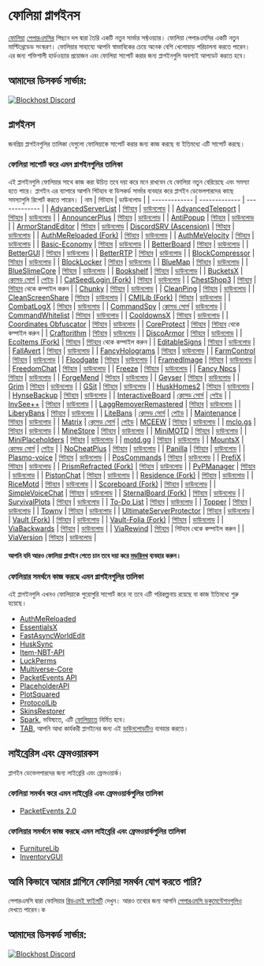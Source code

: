 # ফোলিয়া প্লাগইনস

[ফোলিয়া](https://github.com/PaperMC/Folia) [পেপারএমসির](https://papermc.io) পিছনে দল দ্বারা তৈরি একটি নতুন সার্ভার সফ্টওয়্যার। ফোলিয়া পেপারএমসির একটি নতুন মাল্টিথ্রেডেড সংস্করণ। ফোলিয়ার সাহায্যে আপনি স্বাভাবিকের চেয়ে অনেক বেশি খেলোয়াড় পরিচালনা করতে পারেন। এর জন্য শক্তিশালী হার্ডওয়্যার প্রয়োজন এবং ফোলিয়া সাপোর্ট করার জন্য প্লাগইনগুলি অবশ্যই আপডেট করতে হবে।

## আমাদের ডিসকর্ড সার্ভার:

[![Blockhost Discord](https://discord.com/api/guilds/1045987129651625994/widget.png?style=banner3)](https://discord.gg/GcemTB848R)

## প্লাগইনস

জনপ্রিয় প্লাগইনগুলির তালিকা যেগুলো ফোলিয়াকে সাপোর্ট করার জন্য কাজ করছে বা ইতিমধ্যে এটি সাপোর্ট করছে।

### ফোলিয়া সাপোর্ট করে এমন প্লাগইনগুলির তালিকা

এই প্লাগইনগুলি ফোলিয়ার সাথে কাজ করা উচিত তবে দয়া করে মনে রাখবেন যে ফোলিয়া নতুন বেরিয়েছে এবং সমস্যা হতে পারে। প্লাগইন এর ব্যাপারে আপনি গিটহাব বা ডিসকর্ড সার্ভার ব্যবহার করে প্লাগইন ডেভেলপারদের কাছে সমস্যাগুলি রিপোর্ট করতে পারেন।
| নাম | গিটহাব | ডাউনলোড |
| ------------- | ------------- | ------------- |
| [AdvancedServerList](https://modrinth.com/plugin/advancedserverlist) | [গিটহাব](https://github.com/Andre601/AdvancedServerList) | [ডাউনলোড](https://modrinth.com/plugin/advancedserverlist) |
| [AdvancedTeleport](https://www.spigotmc.org/resources/advancedteleport.64139/) | [গিটহাব](https://github.com/Niestrat99/AT-Rewritten/) | [ডাউনলোড](https://modrinth.com/plugin/advancedteleport) |
| [AnnouncerPlus](https://www.spigotmc.org/resources/announcer-plus-hex-rgb-placeholderapi-json-toast.81005/) | [গিটহাব](https://github.com/jpenilla/AnnouncerPlus) | [ডাউনলোড](https://jenkins.jpenilla.xyz/job/AnnouncerPlus/) |
| [AntiPopup](https://www.spigotmc.org/resources/%E2%9C%A8-antipopup-no-chat-reports-and-popup-%E2%9C%A8.103782/) | [গিটহাব](https://github.com/KaspianDev/AntiPopup) | [ডাউনলোড](https://modrinth.com/plugin/antipopup) |
| [ArmorStandEditor](https://modrinth.com/plugin/armorstandeditor-reborn/) | [গিটহাব](https://github.com/Wolfieheart/ArmorStandEditor) | [ডাউনলোড](https://modrinth.com/plugin/armorstandeditor-reborn/versions#all-versions)
| [DiscordSRV (Ascension)](https://github.com/DiscordSRV/Ascension) | [গিটহাব](https://github.com/DiscordSRV/Ascension) | [ডাউনলোড](https://discord.com/invite/HGAdJEumxC) |
| [AuthMeReloaded (Fork)](https://github.com/HaHaWTH/AuthMeReReloaded/) | [গিটহাব](https://github.com/HaHaWTH/AuthMeReReloaded/) | [ডাউনলোড](https://github.com/HaHaWTH/AuthMeReReloaded/releases/latest/) |
| [AuthMeVelocity](https://modrinth.com/plugin/authmevelocity) | [গিটহাব](https://github.com/4drian3d/AuthMeVelocity) | [ডাউনলোড](https://modrinth.com/plugin/authmevelocity/versions#all-versions) |
| [Basic-Economy](https://github.com/SirBlobman/Basic-Economy) | [গিটহাব](https://github.com/SirBlobman/Basic-Economy) | [ডাউনলোড](https://github.com/SirBlobman/Basic-Economy/releases) |
| [BetterBoard](https://www.spigotmc.org/resources/betterboard.96393/) | [গিটহাব](https://github.com/HSGamer/BetterBoard) | [ডাউনলোড](https://www.spigotmc.org/resources/betterboard.96393/) |
| [BetterGUI](https://www.spigotmc.org/resources/bettergui.75620/) | [গিটহাব](https://github.com/BetterGUI-MC/BetterGUI/) | [ডাউনলোড](https://github.com/BetterGUI-MC/BetterGUI/releases) |
| [BetterRTP](https://www.spigotmc.org/resources/betterrtp-random-wild-teleport.36081/) | [গিটহাব](https://www.mcbbs.net/thread-1442905-1-1.html) | [ডাউনলোড](https://www.spigotmc.org/resources/betterrtp-random-wild-teleport.36081/) |
| [BlockCompressor](https://www.spigotmc.org/resources/block-compressor.88448/) | [গিটহাব](https://www.spigotmc.org/resources/block-compressor.88448/) | [ডাউনলোড](https://www.spigotmc.org/resources/block-compressor.88448/) |
| [BlockLocker](https://www.spigotmc.org/resources/blocklocker.3268/) | [গিটহাব](https://github.com/rutgerkok/BlockLocker) | [ডাউনলোড](https://github.com/rutgerkok/BlockLocker/releases/tag/v1.12-folia) |
| [BlueMap](https://www.spigotmc.org/resources/bluemap.83557/) | [গিটহাব](https://github.com/BlueMap-Minecraft/BlueMap) | [ডাউনলোড](https://github.com/BlueMap-Minecraft/BlueMap/releases) |
| [BlueSlimeCore](https://www.spigotmc.org/resources/blueslimecore.83189/) | [গিটহাব](https://github.com/SirBlobman/BlueSlimeCore) | [ডাউনলোড](https://www.spigotmc.org/resources/blueslimecore.83189/) |
| [Bookshelf](https://www.spigotmc.org/resources/bookshelf-store-books-inside-enchantment-table-boosting-supports-protection-plugins.75804/) | [গিটহাব](https://github.com/LOOHP/Bookshelf) | [ডাউনলোড](https://ci.loohpjames.com/job/Bookshelf/) |
| [BucketsX](https://www.spigotmc.org/resources/bucketsx.84361/) | [ক্লোসড সোর্স](https://encyclopedia.kaspersky.com/glossary/closed-source/) | [পেইড](https://www.spigotmc.org/resources/bucketsx.84361/) |
| [CatSeedLogin (Fork)](https://github.com/RenYuan-MC/CatSeedLogin) | [গিটহাব](https://github.com/RenYuan-MC/CatSeedLogin) | [ডাউনলোড](https://github.com/RenYuan-MC/CatSeedLogin/releases) |
| [ChestShop3](https://www.spigotmc.org/resources/chestshop.51856/) | [গিটহাব](https://github.com/ChestShop-authors/ChestShop-3) | [গিটহাব](https://github.com/ChestShop-authors/ChestShop-3) থেকে কম্পাইল করুন |
| [Chunky](https://www.spigotmc.org/resources/chunky.81534/) | [গিটহাব](https://github.com/pop4959/Chunky) | [ডাউনলোড](https://ci.codemc.io/view/Author/job/pop4959/job/Chunky/) |
| [CleanPing](https://www.spigotmc.org/resources/%E2%9C%A8-cleanping-%E2%80%A2-dynamic-ping-plugin-spigot-bungeecord-velocity-folia-and-redisbungee-support.105475/) | [গিটহাব](https://github.com/frafol/CleanPing/) | [ডাউনলোড](https://www.spigotmc.org/resources/%E2%9C%A8-cleanping-%E2%80%A2-dynamic-ping-plugin-spigot-bungeecord-velocity-folia-and-redisbungee-support.105475/) |
| [CleanScreenShare](https://www.spigotmc.org/resources/%E2%9C%A8-cleanscreenshare-%E2%80%A2-proxy-based-hack-control-server-handler-bungeecord-and-velocity-support.107548/) | [গিটহাব](https://github.com/frafol/CleanScreenShare/) | [ডাউনলোড](https://www.spigotmc.org/resources/%E2%9C%A8-cleanscreenshare-%E2%80%A2-proxy-based-hack-control-server-handler-bungeecord-and-velocity-support.107548/updates) |
| [CMILib (Fork)](https://github.com/Folium-MC/CMILib) | [গিটহাব](https://github.com/Folium-MC/CMILib) | [ডাউনলোড](https://github.com/Folium-MC/CMILib/releases) |
| [CombatLogX](https://www.spigotmc.org/resources/combatlogx.31689/) | [গিটহাব](https://github.com/SirBlobman/CombatLogX) | [ডাউনলোড](https://www.spigotmc.org/resources/combatlogx.31689/) |
| [CommandSpy](https://www.spigotmc.org/resources/commandspy.67508/) | [ক্লোসড সোর্স](https://encyclopedia.kaspersky.com/glossary/closed-source/) | [ডাউনলোড](https://www.spigotmc.org/resources/commandspy.67508/) |
| [CommandWhitelist](https://www.spigotmc.org/resources/commandwhitelist-spigot-waterfall-velocity.81326/) | [গিটহাব](https://github.com/YouHaveTrouble/CommandWhitelist) | [ডাউনলোড](https://github.com/YouHaveTrouble/CommandWhitelist/releases) |
| [CooldownsX](https://www.spigotmc.org/resources/cooldownsx.41981/) | [গিটহাব](https://github.com/SirBlobman/CooldownsX) | [ডাউনলোড](https://www.spigotmc.org/resources/cooldownsx.41981/) |
| [Coordinates Obfuscator](https://www.spigotmc.org/resources/coordinates-obfuscator-1-19-2-spigot-paper-folia.81139/) | [গিটহাব](https://github.com/Cavallium/CoordinatesObfuscator) | [ডাউনলোড](https://github.com/cavallium/CoordinatesObfuscator/releases) |
| [CoreProtect](https://modrinth.com/plugin/coreprotect) | [গিটহাব](https://github.com/PlayPro/CoreProtect/) | [গিটহাব](https://github.com/PlayPro/CoreProtect/) থেকে কম্পাইল করুন |
| [Craftorithm](https://www.spigotmc.org/resources/craftorithm-customized-crafting-management-plugin-1-13-1-19.108429/) | [গিটহাব](https://github.com/YufiriaMazenta/Craftorithm) | [ডাউনলোড](https://www.spigotmc.org/resources/craftorithm-customized-crafting-management-plugin-1-13-1-19.108429/) |
| [DiscoArmor](https://www.spigotmc.org/resources/disco-armor.60700/) | [গিটহাব](https://github.com/SirBlobman/DiscoArmor) | [ডাউনলোড](https://www.spigotmc.org/resources/disco-armor.60700/) |
| [EcoItems (Fork)](https://github.com/mani1232/EcoItems) | [গিটহাব](https://github.com/mani1232/EcoItems) | [গিটহাব](https://github.com/mani1232/EcoItems) থেকে কম্পাইল করুন |
| [EditableSigns](https://www.spigotmc.org/resources/editablesigns-legacy-oneclass-edit-signs-without-having-to-break-it-and-place-it-again.93850/) | [গিটহাব](https://gist.github.com/LOOHP/550f861ab4ad219cf74dc18c214ba530) | [ডাউনলোড](https://www.spigotmc.org/resources/editablesigns-legacy-oneclass-edit-signs-without-having-to-break-it-and-place-it-again.93850/) |
| [FallAvert](https://www.spigotmc.org/resources/fallavert.40289/) | [গিটহাব](https://github.com/SirBlobman/FallAvert) | [ডাউনলোড](https://www.spigotmc.org/resources/fallavert.40289/) |
| [FancyHolograms](https://modrinth.com/plugin/fancyholograms) | [গিটহাব](https://github.com/FancyMcPlugins/FancyHolograms) | [ডাউনলোড](https://github.com/FancyMcPlugins/FancyHolograms/releases) |
| [FarmControl](https://www.spigotmc.org/resources/farmcontrol-1-15-1-19.86923/) | [গিটহাব](https://www.spigotmc.org/resources/farmcontrol-1-15-1-19.86923/) | [ডাউনলোড](https://ci.froobworld.com/job/FarmControl/) |
| [Floodgate](https://wiki.geysermc.org/floodgate/) | [গিটহাব](https://github.com/GeyserMC/Floodgate) | [ডাউনলোড](https://ci.opencollab.dev/job/GeyserMC/job/Floodgate/job/master/) |
| [FramedImage](https://github.com/JNNGL/framedImage) | [গিটহাব](https://github.com/JNNGL/framedImage) | [ডাউনলোড](https://github.com/JNNGL/framedImage/releases) |
| [FreedomChat](https://modrinth.com/plugin/freedomchat) | [গিটহাব](https://github.com/e-im/FreedomChat) | [ডাউনলোড](https://modrinth.com/plugin/freedomchat/versions#all-versions) |
| [Freeze](https://www.spigotmc.org/resources/freeze.31822/) | [গিটহাব](https://github.com/SirBlobman/Freeze) | [ডাউনলোড](https://www.spigotmc.org/resources/freeze.31822/) |
| [Fancy Npcs](https://modrinth.com/plugin/fancynpcs) | [গিটহাব](https://github.com/FancyMcPlugins/FancyNpcs) | [ডাউনলোড](https://modrinth.com/plugin/fancynpcs/versions#all-versions) |
| [ForgeMend](https://modrinth.com/plugin/forgemend) | [গিটহাব](https://github.com/Hynse/ForgeMend) | [ডাউনলোড](https://modrinth.com/plugin/forgemend/versions#all-versions) |
| [Geyser](https://www.spigotmc.org/resources/geyser-minecraft-bedrock-protocol-support.81297/) | [গিটহাব](https://github.com/GeyserMC/Geyser) | [ডাউনলোড](https://geysermc.org/download) |
| [Grim](https://www.spigotmc.org/resources/grim-anticheat.99923/) | [গিটহাব](https://github.com/GrimAnticheat/Grim) | [ডাউনলোড](https://www.spigotmc.org/resources/grim-anticheat.99923/) |
| [GSit](https://www.spigotmc.org/resources/gsit-modern-sit-seat-and-chair-lay-and-crawl-plugin-1-13-x-1-19-x.62325/) | [গিটহাব](https://github.com/Gecolay/GSit) | [ডাউনলোড](https://github.com/Gecolay/GSit/releases) |
| [HuskHomes2](https://www.spigotmc.org/resources/%E2%AD%90-huskhomes-1-16-1-19-%E2%AD%90-simple-intuitive-teleportation-suite-with-cross-server-support.83767/) | [গিটহাব](https://github.com/WiIIiam278/HuskHomes2) | [ডাউনলোড](https://www.spigotmc.org/resources/%E2%AD%90-huskhomes-1-16-1-19-%E2%AD%90-simple-intuitive-teleportation-suite-with-cross-server-support.83767/) |
| [HynseBackup](https://github.com/MidnightTale/HynseBackup) | [গিটহাব](https://github.com/MidnightTale/HynseBackup) | [ডাউনলোড](https://modrinth.com/plugin/hynsebackup) |
| [InteractiveBoard](https://www.spigotmc.org/resources/interactiveboard.77114/) | [ক্লোসড সোর্স](https://encyclopedia.kaspersky.com/glossary/closed-source/) | [পেইড](https://www.spigotmc.org/resources/interactiveboard.77114/) |
| [InvSee++](https://www.spigotmc.org/resources/invsee.82342/) | [গিটহাব](https://github.com/Jannyboy11/InvSee-plus-plus) | [ডাউনলোড](https://github.com/Jannyboy11/InvSee-plus-plus/releases) |
| [LaggRemoverRemastered](https://github.com/RIvance/LaggRemoverRemastered) | [গিটহাব](https://github.com/RIvance/LaggRemoverRemastered) | [ডাউনলোড](https://github.com/RIvance/LaggRemoverRemastered/releases) |
| [LiberyBans](https://spigotmc.org/resources/81063) | [গিটহাব](https://github.com/A248/LibertyBans) | [ডাউনলোড](https://ci.hahota.net/job/LibertyBans/) |
| [LiteBans](https://www.spigotmc.org/resources/litebans.3715/) | [ক্লোসড সোর্স](https://encyclopedia.kaspersky.com/glossary/closed-source/) | [পেইড](https://www.spigotmc.org/resources/litebans.3715/) |
| [Maintenance](https://hangar.papermc.io/kennytv/Maintenance) | [গিটহাব](https://github.com/kennytv/Maintenance) | [ডাউনলোড](https://hangar.papermc.io/kennytv/Maintenance/versions) |
| [Matrix](https://matrix.rip) | [ক্লোসড সোর্স](https://encyclopedia.kaspersky.com/glossary/closed-source/) | [পেইড](https://builtbybit.com/resources/matrix-anticheat.13999/)
| [MCEEW](https://www.spigotmc.org/resources/mceew-earthquake-early-warning.104549/) | [গিটহাব](https://github.com/TenkyuChimata/MCEEW/) | [ডাউনলোড](https://github.com/TenkyuChimata/MCEEW/releases) |
| [mclo.gs](https://www.spigotmc.org/resources/mclo-gs.47502/) | [গিটহাব](https://github.com/aternosorg/mclogs-bukkit) | [ডাউনলোড](https://www.spigotmc.org/resources/mclo-gs.47502/) |
| [MineStore](https://minestorecms.com) | [গিটহাব](https://github.com/ChromMob/MineStoreRecode) | [ডাউনলোড](https://js.chrommob.fun/job/MineStore/) |
| [MiniMOTD](https://www.spigotmc.org/resources/minimotd-server-list-motd-plugin-with-rgb-gradients.81254/) | [গিটহাব](https://github.com/jpenilla/MiniMOTD) | [ডাউনলোড](https://github.com/jpenilla/MiniMOTD/actions) |
| [MiniPlaceholders](https://modrinth.com/plugin/miniplaceholders) | [গিটহাব](https://github.com/MiniPlaceholders/MiniPlaceholders/) | [ডাউনলোড](https://modrinth.com/plugin/miniplaceholders/versions#all-versions) |
| [motd.gg](https://www.spigotmc.org/resources/motd-gg.106501/) | [গিটহাব](https://github.com/aternosorg/motdgg-bukkit/) | [ডাউনলোড](https://www.spigotmc.org/resources/motd-gg.106501/) |
| [MountsX](https://www.spigotmc.org/resources/mountsx.81299/) | [ক্লোসড সোর্স](https://encyclopedia.kaspersky.com/glossary/closed-source/) | [পেইড](https://www.spigotmc.org/resources/mountsx.81299/) |
| [NoCheatPlus](https://github.com/Updated-NoCheatPlus/NoCheatPlus) | [গিটহাব](https://github.com/Updated-NoCheatPlus/NoCheatPlus) | [ডাউনলোড](https://ci.codemc.io/job/Updated-NoCheatPlus/job/Updated-NoCheatPlus/) |
| [Panilla](https://www.spigotmc.org/resources/panilla-prevent-hacked-items.65694/) | [গিটহাব](https://www.spigotmc.org/resources/panilla-prevent-hacked-items.65694/) | [ডাউনলোড](https://github.com/ds58/Panilla/releases) |
| [Plasmo-voice](https://www.spigotmc.org/resources/plasmo-voice-server.91064/) | [গিটহাব](https://github.com/plasmoapp/plasmo-voice) | [ডাউনলোড](https://github.com/plasmoapp/plasmo-voice/releases) |
| [PosCommands](https://www.spigotmc.org/resources/topper.101325/) | [গিটহাব](https://github.com/Loving11ish/PosCommands) | [ডাউনলোড](https://www.spigotmc.org/resources/poscommands-1-19-4-support.85571/) |
| [PrefiX](https://www.spigotmc.org/resources/prefix-custom-tag-manager-1-8-1-20.70359/) | [গিটহাব](https://gitlab.com/martijnpu/prefix) | [ডাউনলোড](https://www.spigotmc.org/resources/prefix-custom-tag-manager-1-8-1-20.70359/) |
| [PrismRefracted (Fork)](https://beta.mcbbs.net/resource/servermod/qcnedi83) | [গিটহাব](https://github.com/Rothes/PrismRefracted) | [ডাউনলোড](https://github.com/Rothes/PrismRefracted/releases) |
| [PvPManager](https://www.spigotmc.org/resources/pvpmanager.10610/) | [গিটহাব](https://github.com/ChanceSD/PvPManager) | [ডাউনলোড](https://ci.codemc.io/job/ChanceSD/job/PvPManager/) |
| [PistonChat](https://www.spigotmc.org/resources/pistonchat.86719/) | [গিটহাব](https://github.com/AlexProgrammerDE/PistonChat) | [ডাউনলোড](https://ci.codemc.io/job/AlexProgrammerDE/job/PistonChat/) |
| [Residence (Fork)](https://github.com/Folium-MC/Residence-Maven/tree/feat/folia) | [গিটহাব](https://github.com/Folium-MC/Residence-Maven/tree/feat/folia) | [ডাউনলোড](https://github.com/Folium-MC/Residence-Maven/releases) |
| [RiceMotd](https://www.mcbbs.net/thread-1442905-1-1.html) | [গিটহাব](https://github.com/handy-git/RiceMotd) | [ডাউনলোড](https://github.com/handy-git/RiceMotd/releases) |
| [Scoreboard (Fork)](https://github.com/okocraft/Scoreboard-Folia) | [গিটহাব](https://github.com/okocraft/Scoreboard-Folia) | [ডাউনলোড](https://github.com/okocraft/Scoreboard-Folia/releases) |
| [SimpleVoiceChat](https://www.spigotmc.org/resources/simple-voice-chat.93738/) | [গিটহাব](https://github.com/henkelmax/simple-voice-chat) | [ডাউনলোড](https://modrinth.com/plugin/simple-voice-chat/versions?l=bukkit) |
| [SternalBoard (Fork)](https://github.com/jdkeke142/SternalBoard-Folia) | [গিটহাব](https://github.com/jdkeke142/SternalBoard-Folia) | [ডাউনলোড](https://github.com/jdkeke142/SternalBoard-Folia/releases/tag/2.2.0-Folia) |
| [SurvivalPlots](https://www.spigotmc.org/resources/survival-plots.108627/) | [গিটহাব](https://github.com/destial/SurvivalPlots) | [ডাউনলোড](https://www.spigotmc.org/resources/survival-plots.108627/) |
| [To-Do List](https://www.spigotmc.org/resources/to-do-list.61183/) | [গিটহাব](https://www.spigotmc.org/resources/to-do-list.61183/) | [ডাউনলোড](https://www.spigotmc.org/resources/to-do-list.61183/) |
| [Topper](https://www.spigotmc.org/resources/topper.101325/) | [গিটহাব](https://github.com/HSGamer/Topper) | [ডাউনলোড](https://www.spigotmc.org/resources/topper.101325/) |
| [Towny](https://www.spigotmc.org/resources/towny-advanced.72694/) | [গিটহাব](https://github.com/TownyAdvanced/Towny) | [ডাউনলোড](https://github.com/TownyAdvanced/Towny/releases/) |
| [UltimateServerProtector](https://www.spigotmc.org/resources/ultimateserverprotector-admins-operators-security-plugin-lightweight-and-async.105237/) | [গিটহাব](https://github.com/Overwrite987/UltimateServerProtector) | [ডাউনলোড](https://github.com/Overwrite987/UltimateServerProtector/releases) |
| [Vault (Fork)](https://github.com/Geolykt/Vault) | [গিটহাব](https://github.com/Geolykt/Vault) | [ডাউনলোড](https://github.com/Geolykt/Vault/releases/tag/v1.7.3-folia) |
| [Vault-Folia (Fork)](https://github.com/SirBlobman/Vault-Folia) | [গিটহাব](https://github.com/SirBlobman/Vault-Folia) | [ডাউনলোড](https://github.com/SirBlobman/Vault-Folia/releases) |
| [ViaBackwards](https://www.spigotmc.org/resources/viabackwards.27448/) | [গিটহাব](https://github.com/ViaVersion/ViaBackwards) | [ডাউনলোড](https://ci.viaversion.com/view/ViaBackwards/job/ViaBackwards-DEV/) |
| [ViaRewind](https://www.spigotmc.org/resources/viarewind.52109/) | [গিটহাব](https://github.com/ViaVersion/ViaRewind) | গিটহাব থেকে কম্পাইল করুন |
| [ViaVersion](https://www.spigotmc.org/resources/viaversion.19254/) | [গিটহাব](https://github.com/ViaVersion/ViaVersion) | [ডাউনলোড](https://ci.viaversion.com/job/ViaVersion-DEV/) |

#### আপনি যদি আরও ফোলিয়া প্লাগইন পেতে চান তবে দয়া করে [মডরিনথ](https://modrinth.com/plugins?g=categories:%27folia%27) ব্যবহার করুন।

### ফোলিয়ার সমর্থনে কাজ করছে এমন প্লাগইনগুলির তালিকা

এই প্লাগইনগুলি এখনও ফোলিয়াকে পুরোপুরি সাপোর্ট করে না তবে এটি পরিকল্পনায় রয়েছে বা কাজ ইতিমধ্যে শুরু হয়েছে।

- [AuthMeReloaded](https://github.com/AuthMe/AuthMeReloaded/pull/2701)
- [EssentialsX](https://github.com/EssentialsX/Essentials/tree/refactor/folia)
- [FastAsyncWorldEdit](https://github.com/IntellectualSites/FastAsyncWorldEdit/pull/2171)
- [HuskSync](https://github.com/WiIIiam278/HuskSync/issues/131)
- [Item-NBT-API](https://github.com/tr7zw/Item-NBT-API/issues/225)
- [LuckPerms](https://github.com/LuckPerms/LuckPerms/tree/feat/folia)
- [Multiverse-Core](https://github.com/Multiverse/Multiverse-Core/issues/2901)
- [PacketEvents API](https://github.com/retrooper/packetevents/pull/583)
- [PlaceholderAPI](https://github.com/PlaceholderAPI/PlaceholderAPI/tree/feature/folia-support)
- [PlotSquared](https://github.com/IntellectualSites/PlotSquared/pull/4009)
- [ProtocolLib](https://github.com/dmulloy2/ProtocolLib/issues/2281)
- [SkinsRestorer](https://github.com/SkinsRestorer/SkinsRestorerX/tree/v15)
- [Spark](https://github.com/lucko/spark/tree/feat/folia), ভবিষ্যতে, এটি [ফোলিয়াতে](https://github.com/PaperMC/Folia) নির্মিত হবে।
- [TAB](https://github.com/NEZNAMY/TAB/tree/v4), আপনি আধা কার্যকরী প্লাগইনের জন্য এই [ডাউনলোডটিও](https://cdn.discordapp.com/attachments/959396853592490004/1096427335986720858/TAB.v3.3.2.jar) ব্যবহার করতে।

## লাইব্রেরিস এবং ফ্রেমওয়ারকস

প্লাগইন ডেভেলপারদের জন্য লাইব্রেরি এবং ফ্রেমওয়ার্ক।

### ফোলিয়া সমর্থন করে এমন লাইব্রেরি এবং ফ্রেমওয়ার্কগুলির তালিকা

- [PacketEvents 2.0](https://github.com/retrooper/packetevents/tree/2.0)

### ফোলিয়ার সমর্থনে কাজ করছে এমন লাইব্রেরি এবং ফ্রেমওয়ার্কগুলির তালিকা

- [FurnitureLib](https://github.com/Ste3et/FurnitureLib/tree/folia)
- [InventoryGUI](https://github.com/Phoenix616/InventoryGui/issues/46)

## আমি কিভাবে আমার প্লাগিনে ফোলিয়া সমর্থন যোগ করতে পারি?

পেপারএমসি দ্বারা ফোলিয়ার [রিডএমই ফাইলটি](https://github.com/PaperMC/Folia) দেখুন। আরও তথ্যের জন্য আপনি [পেপারএমসি ডকুমেন্টেশনগুলিও](https://docs.papermc.io/folia) দেখতে পারেন।ক

## আমাদের ডিসকর্ড সার্ভার:

[![Blockhost Discord](https://discord.com/api/guilds/1045987129651625994/widget.png?style=banner3)](https://discord.gg/GcemTB848R)
